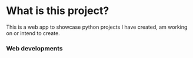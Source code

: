 # What is this project?
This is a web app to showcase python projects I have created, am working on or intend to create.
### Web developments